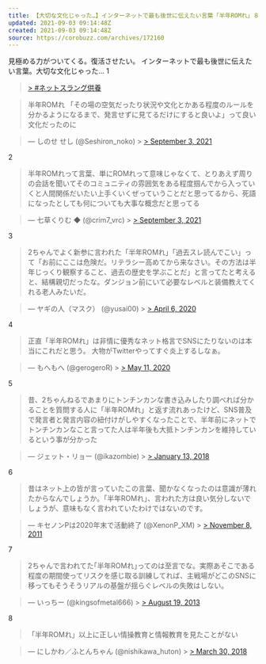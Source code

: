 ```yaml
---
title: 【大切な文化じゃった…】インターネットで最も後世に伝えたい言葉「半年ROMれ」８選
updated: 2021-09-03 09:14:48Z
created: 2021-09-03 09:14:48Z
source: https://corobuzz.com/archives/172160
---
```


見極める力がついてくる。復活させたい。
インターネットで最も後世に伝えたい言葉。大切な文化じゃった…
1

> [> #ネットスラング供養](https://twitter.com/hashtag/%E3%83%8D%E3%83%83%E3%83%88%E3%82%B9%E3%83%A9%E3%83%B3%E3%82%B0%E4%BE%9B%E9%A4%8A?src=hash&ref_src=twsrc%5Etfw)

> 半年ROMれ
> 「その場の空気だったり状況や文化とかある程度のルールを分かるようになるまで、発言せずに見てるだけにすると良いよ」って良い文化だったのに

> — しのせ せし (@Seshiron_noko) > [> September 3, 2021](https://twitter.com/Seshiron_noko/status/1433610812015276033?ref_src=twsrc%5Etfw)

2

> 半年ROMれって言葉、単にROMれって意味じゃなくて、とりあえず周りの会話を聞いてそのコミュニティの雰囲気をある程度掴んでから入っていくと人間関係だいたい上手くいくぜっていうことだと思ってるから、死語になったとしても何についても大事な概念だと思ってる

> — 七草くりむ ◆ (@crim7_vrc) > [> September 3, 2021](https://twitter.com/crim7_vrc/status/1433660368300085250?ref_src=twsrc%5Etfw)

3

> 2ちゃんでよく新参に言われた「半年ROMれ」「過去スレ読んでこい」って「お前にここは危険だ。リテラシー高めてから来なさい。その方法は半年じっくり観察すること、過去の歴史を学ぶことだ」と言ってたと考えると、結構親切だったな。ダンジョン前にいて必要なレベルと装備教えてくれる老人みたいだ。

> — ヤギの人（マスク） (@yusai00) > [> April 6, 2020](https://twitter.com/yusai00/status/1247019820161196032?ref_src=twsrc%5Etfw)

4
> 正直「半年ROMれ」は非情に優秀なネット格言でSNSにたりないのは本当にこれだと思う。
> 大物がTwitterやってすぐ炎上するしなぁ。

> — もへもへ (@gerogeroR) > [> May 11, 2020](https://twitter.com/gerogeroR/status/1259698567192576000?ref_src=twsrc%5Etfw)

5

> 昔、2ちゃんねるであまりにトンチンカンな書き込みしたり調べれば分かることを質問する人に「半年ROMれ」と返す流れあったけど、SNS普及で発言者と発言内容の紐付けがしやすくなったことで、半年前にネットでトンチンカンなこと言ってた人は半年後も大抵トンチンカンを維持しているという事が分かった

> — ジェット・リョー (@ikazombie) > [> January 13, 2018](https://twitter.com/ikazombie/status/952099506325090304?ref_src=twsrc%5Etfw)

6

> 昔はネット上の皆が言っていたこの言葉、聞かなくなったのは意識が薄れたからなんでしょうか。「半年ROMれ」、言われた方は良い気分しないでしょうが、意味もなく言われていたわけではないのです。

> — キセノンPは2020年末で活動終了 (@XenonP_XM) > [> November 8, 2011](https://twitter.com/XenonP_XM/status/133867003793514496?ref_src=twsrc%5Etfw)

7

> 2ちゃんで言われてた｢半年ROMれ｣ってのは至言でな。実際あそこである程度の期間使ってリスクを感じ取る訓練してれば、主戦場がどこのSNSに移ってもそうそうリアルの基盤が揺らぐレベルの失敗はしない。

> — いっちー (@kingsofmetal666) > [> August 19, 2013](https://twitter.com/kingsofmetal666/status/369379847648190464?ref_src=twsrc%5Etfw)

8
> 「半年ROMれ」以上に正しい情操教育と情報教育を見たことがない

> — にしかわ／ふとんちゃん (@nishikawa_huton) > [> March 30, 2018](https://twitter.com/nishikawa_huton/status/979549368154972160?ref_src=twsrc%5Etfw)